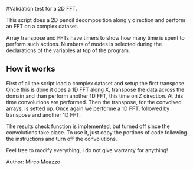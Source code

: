 #Validation test for a 2D FFT.

This script does a 2D pencil decomposition along y direction and perform an FFT
on a complex dataset.

Array transpose and FFTs have timers to show how many time is spent to perform
such actions.
Numbers of modes is selected during the declarations of the variables at top of
the program.

## How it works
First of all the script load a complex dataset and setup the first transpose.
Once this is done it does a 1D FFT along X, transpose the data across the domain
and than perform another 1D FFT, this time on Z direction.
At this time convolutions are performed.
Then the transpose, for the convolved arrays, is setted up.
Once again we performe a 1D FFT, followed by transpose and another 1D FFT.

The results check function is implemented, but turned off since the
convolutions take place. To use it, just copy the portions of code following the
instructions and turn off the convolutions.

Feel free to modify everything, I do not give warranty for anything!


Author: Mirco Meazzo